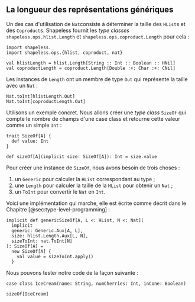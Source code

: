 ## La longueur des représentations génériques

Un des cas d'utilisation de `Nat`consiste à déterminer la taille
des `HList`s et des `Coproduct`s.
Shapeless fournit les *type classes* `shapeless.ops.hlist.Length` et
`shapeless.ops.coproduct.Length` pour cela :

```tut:book:silent
import shapeless._
import shapeless.ops.{hlist, coproduct, nat}
```

```tut:book
val hlistLength = hlist.Length[String :: Int :: Boolean :: HNil]
val coproductLength = coproduct.Length[Double :+: Char :+: CNil]
```

Les instances de `Length` ont un membre de type `Out` qui représente la taille avec un `Nat` :

```tut:book
Nat.toInt[hlistLength.Out]
Nat.toInt[coproductLength.Out]
```

Utilisons un exemple concret.
Nous allons créer une *type class* `SizeOf` qui
compte le nombre de champs d'une case class et 
retourne cette valeur comme un simple `Int` :

```tut:book:silent
trait SizeOf[A] {
  def value: Int
}

def sizeOf[A](implicit size: SizeOf[A]): Int = size.value
```

Pour créer une instance de `SizeOf`, nous avons besoin de trois choses :

1. un `Generic` pour calculer la `HList` correspondant au type ;
2. une `Length` pour calculer la taille de la `HList` pour obtenir un `Nat` ;
3. un `ToInt` pour convertir le `Nat` en `Int`.

Voici une implémentation qui marche, elle est écrite comme décrit dans le Chapitre [@sec:type-level-programming] :

```tut:book:silent
implicit def genericSizeOf[A, L <: HList, N <: Nat](
  implicit
  generic: Generic.Aux[A, L],
  size: hlist.Length.Aux[L, N],
  sizeToInt: nat.ToInt[N]
): SizeOf[A] =
  new SizeOf[A] {
    val value = sizeToInt.apply()
  }
```

Nous pouvons tester notre code de la façon suivante :

```tut:book:silent
case class IceCream(name: String, numCherries: Int, inCone: Boolean)
```

```tut:book
sizeOf[IceCream]
```
